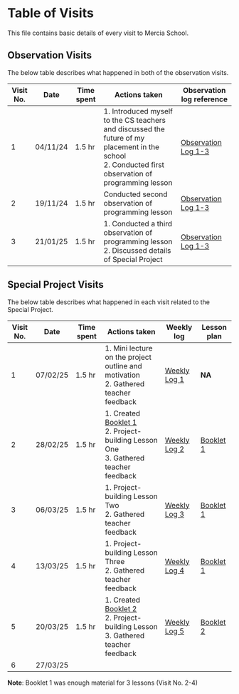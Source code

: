 # Table of Visits
This file contains basic details of every visit to Mercia School.
## Observation Visits
The below table describes what happened in both of the observation visits.

| Visit No. | Date     | Time spent | Actions taken                                                                                                                                          | Observation log reference                       |
| --------- | -------- | ---------- | ------------------------------------------------------------------------------------------------------------------------------------------------------ | ----------------------------------------------- |
| 1         | 04/11/24 | 1.5 hr     | 1. Introduced myself to the CS teachers and discussed the future of my placement in the school<br>2. Conducted first observation of programming lesson | [Observation Log 1-3](observation_log_1_2_3.md) |
| 2         | 19/11/24 | 1.5 hr     | Conducted second observation of programming lesson                                                                                                     | [Observation Log 1-3](observation_log_1_2_3.md) |
| 3         | 21/01/25 | 1.5 hr     | 1. Conducted a third observation of programming lesson<br>2. Discussed details of Special Project                                                      | [Observation Log 1-3](observation_log_1_2_3.md) |

## Special Project Visits
The below table describes what happened in each visit related to the Special Project.

| Visit No. | Date     | Time spent | Actions taken                                                                                                              | Weekly log                           | Lesson plan                                   |
| --------- | -------- | ---------- | -------------------------------------------------------------------------------------------------------------------------- | ------------------------------------ | --------------------------------------------- |
| 1         | 07/02/25 | 1.5 hr     | 1. Mini lecture on the project outline and motivation<br>2. Gathered teacher feedback                                      | [Weekly Log 1](weekly_logs/log_1.md) | **NA**                                        |
| 2         | 28/02/25 | 1.5 hr     | 1. Created [Booklet 1](lesson_plans/booklet_1_actual.md)<br>2. Project-building Lesson One<br>3. Gathered teacher feedback | [Weekly Log 2](weekly_logs/log_2.md) | [Booklet 1](lesson_plans/booklet_1_actual.md) |
| 3         | 06/03/25 | 1.5 hr     | 1. Project-building Lesson Two<br>2. Gathered teacher feedback                                                             | [Weekly Log 3](weekly_logs/log_3.md) | [Booklet 1](lesson_plans/booklet_1_actual.md) |
| 4         | 13/03/25 | 1.5 hr     | 1. Project-building Lesson Three<br>2. Gathered teacher feedback                                                           | [Weekly Log 4](weekly_logs/log_4.md) | [Booklet 1](lesson_plans/booklet_1_actual.md) |
| 5         | 20/03/25 | 1.5 hr     | 1. Created [Booklet 2](lesson_plans/booklet_2.md)<br>2. Project-building Lesson<br>3. Gathered teacher feedback            | [Weekly Log 5](weekly_logs/log_5.md) | [Booklet 2](lesson_plans/booklet_2.md)        |
| 6         | 27/03/25 |            |                                                                                                                            |                                      |                                               |

**Note**: Booklet 1 was enough material for 3 lessons (Visit No. 2-4)
